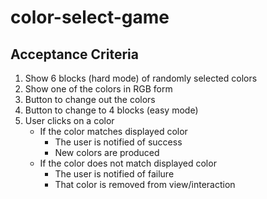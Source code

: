 # color-select-game

## Acceptance Criteria
1. Show 6 blocks (hard mode) of randomly selected colors
2. Show one of the colors in RGB form
3. Button to change out the colors
4. Button to change to 4 blocks (easy mode)
5. User clicks on a color
    - If the color matches displayed color
        - The user is notified of success
        - New colors are produced
    - If the color does not match displayed color
        - The user is notified of failure
        - That color is removed from view/interaction